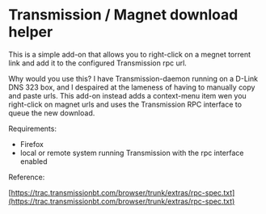 # Transmission / Magnet download helper

This is a simple add-on that allows you to right-click on a megnet torrent link and add it to the configured Transmission rpc url.

Why would you use this? I have Transmission-daemon running on a D-Link DNS 323 box, and I despaired at the lameness of having to manually copy and paste urls. This add-on instead adds a context-menu item wen you right-click on magnet urls and uses the Transmission RPC interface to queue the new download.

Requirements:
* Firefox
* local or remote system running Transmission with the rpc interface enabled

Reference: 

[https://trac.transmissionbt.com/browser/trunk/extras/rpc-spec.txt](https://trac.transmissionbt.com/browser/trunk/extras/rpc-spec.txt)
